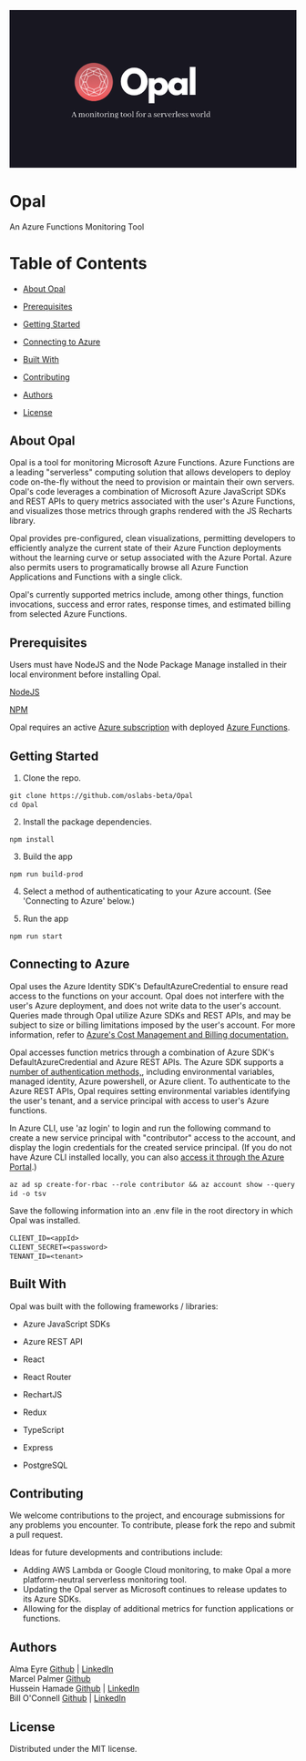 <p style="text-align:center"><img src="assets/images/opalheader.png"></p>

# Opal
An Azure Functions Monitoring Tool

# Table of Contents

- [About Opal](#about-opal)

- [Prerequisites](#prerequisites)

- [Getting Started](#getting-started)

- [Connecting to Azure](#connecting-to-azure)

- [Built With](#built-with)

- [Contributing](#contributing)

- [Authors](#authors)

- [License](#license)

## About Opal

Opal is a tool for monitoring Microsoft Azure Functions. Azure Functions are a leading "serverless" computing solution that allows developers to deploy code on-the-fly without the need to provision or maintain their own servers. Opal's code leverages a combination of Microsoft Azure JavaScript SDKs and REST APIs to query metrics associated with the user's Azure Functions, and visualizes those metrics through graphs rendered with the JS Recharts library. 

Opal provides pre-configured, clean visualizations, permitting developers to efficiently analyze the current state of their Azure Function deployments without the learning curve or setup associated with the Azure Portal. Azure also permits users to programatically browse all Azure Function Applications and Functions with a single click. 

Opal's currently supported metrics include, among other things, function invocations, success and error rates, response times, and estimated billing from selected Azure Functions.

## Prerequisites
Users must have NodeJS and the Node Package Manage installed in their local environment before installing Opal.

[NodeJS](https://nodejs.org/en/)

[NPM](https://www.npmjs.com/)

Opal requires an active [Azure subscription](https://azure.microsoft.com/en-us/free/) with deployed [Azure Functions](https://docs.microsoft.com/en-us/azure/azure-functions/functions-create-function-app-portal).

## Getting Started

1. Clone the repo.

```
git clone https://github.com/oslabs-beta/Opal
cd Opal
```

2. Install the package dependencies.

```
npm install
```

3. Build the app

```
npm run build-prod
```

4. Select a method of authenticaticating to your Azure account. (See 'Connecting to Azure' below.)

5. Run the app

```
npm run start
```

## Connecting to Azure

Opal uses the Azure Identity SDK's DefaultAzureCredential to ensure read access to the functions on your account. Opal does not interfere with the user's Azure deployment, and does not write data to the user's account. Queries made through Opal utilize Azure SDKs and REST APIs, and may be subject to size or billing limitations imposed by the user's account. For more information, refer to [Azure's Cost Management and Billing documentation.](https://docs.microsoft.com/en-us/azure/cost-management-billing/)

Opal accesses function metrics through a combination of Azure SDK's DefaultAzureCredential and Azure REST APIs. The Azure SDK supports a [number of  authentication methods,](https://docs.microsoft.com/en-us/dotnet/api/azure.identity.defaultazurecredential?view=azure-dotnet), including environmental variables, managed identity, Azure powershell, or Azure client. To authenticate to the Azure REST APIs, Opal requires setting environmental variables identifying the user's tenant, and a service principal with access to user's Azure functions.

In Azure CLI, use 'az login' to login and run the following command to create a new service principal with "contributor" access to the account, and display the login credentials for the created service principal. (If you do not have Azure CLI installed locally, you can also [access it through the Azure Portal](https://docs.microsoft.com/en-us/azure/cloud-shell/overview).)

```
az ad sp create-for-rbac --role contributor && az account show --query id -o tsv
```

Save the following information into an .env file in the root directory in which Opal was installed.

```
CLIENT_ID=<appId>
CLIENT_SECRET=<password>
TENANT_ID=<tenant>
```

## Built With
Opal was built with the following frameworks / libraries:

* Azure JavaScript SDKs

* Azure REST API

* React

* React Router

* RechartJS

* Redux

* TypeScript

* Express

* PostgreSQL


## Contributing

We welcome contributions to the project, and encourage submissions for any problems you encounter. To contribute, please fork the repo and submit a pull request.

Ideas for future developments and contributions include:

* Adding AWS Lambda or Google Cloud monitoring, to make Opal a more platform-neutral serverless monitoring tool.
* Updating the Opal server as Microsoft continues to release updates to its Azure SDKs.
* Allowing for the display of additional metrics for function applications or functions.

## Authors
Alma Eyre [Github](https://github.com/aselunar) | [LinkedIn](https://www.linkedin.com/in/alma-eyre/) <br>
Marcel Palmer [Github](https://github.com/Marcelckp)<br>
Hussein Hamade [Github](https://github.com/hhamade98) | [LinkedIn](https://www.linkedin.com/in/hussein-hamade-/) <br>
Bill O'Connell [Github](https://github.com/wdoconnell) | [LinkedIn](https://www.linkedin.com/in/bill-o-connell-6b950177/) <br>

## License
Distributed under the MIT license.
